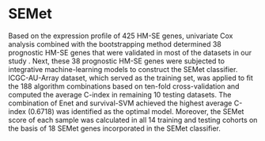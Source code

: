 # SEMet
Based on the expression profile of 425 HM-SE genes, univariate Cox analysis combined with the bootstrapping method determined 38 prognostic HM-SE genes that were validated in most of the datasets in our study . Next, these 38 prognostic HM-SE genes were subjected to integrative machine-learning models to construct the SEMet classifier. ICGC-AU-Array dataset, which served as the training set, was applied to fit the 188 algorithm combinations based on ten-fold cross-validation and computed the average C-index in remaining 10 testing datasets. The combination of Enet and survival-SVM achieved the highest average C-index (0.6718) was identified as the optimal model. Moreover, the SEMet score of each sample was calculated in all 14 training and testing cohorts on the basis of 18 SEMet genes incorporated in the SEMet classifier.

